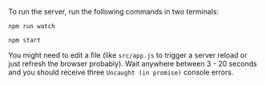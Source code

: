To run the server, run the following commands in two terminals:

`npm run watch`

`npm start`

You might need to edit a file (like `src/app.js` to trigger a server reload or just refresh the browser probably). Wait anywhere between 3 - 20 seconds and you should receive three `Uncaught (in promise)` console errors.